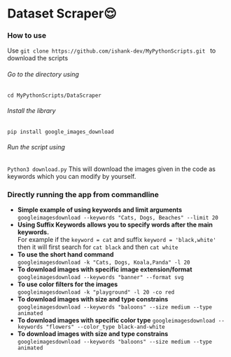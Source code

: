 # Dataset Scraper:relieved: <br>

### How to use
Use `git clone https://github.com/ishank-dev/MyPythonScripts.git ` to download the scripts <br>
###### Go to the directory using<br>
```cd MyPythonScripts/DataScraper```<br>
###### Install the library
```pip install google_images_download```
###### Run the script using
`Python3 download.py`
This will download the images given in the code as keywords which you can modify by yourself.
### Directly running the app from commandline
- **Simple example of using keywords and limit arguments**<br>
```googleimagesdownload --keywords "Cats, Dogs, Beaches" --limit 20``` <br>
- **Using Suffix Keywords allows you to specify words after the main keywords.** <br> For example if the ```keyword = cat``` and suffix ```keyword = 'black,white'``` then it will first search for ```cat black``` and then ```cat white```<br>
- **To use the short hand command**<br>
```googleimagesdownload -k "Cats, Dogs, Koala,Panda" -l 20```<br>
- **To download images with specific image extension/format**<br>
```googleimagesdownload --keywords "banner" --format svg```<br>
- **To use color filters for the images**<br>
```googleimagesdownload -k "playground" -l 20 -co red ```
- **To download images with size and type constrains**<br>
```googleimagesdownload --keywords "baloons" --size medium --type animated```
- **To download images with specific color type**
```googleimagesdownload --keywords "flowers" --color_type black-and-white```
- **To download images with size and type constrains**
```googleimagesdownload --keywords "baloons" --size medium --type animated ```






